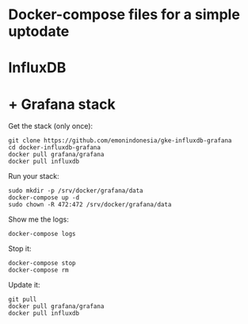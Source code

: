 # Docker-compose files for a simple uptodate
# InfluxDB
# + Grafana stack

Get the stack (only once):

```
git clone https://github.com/emonindonesia/gke-influxdb-grafana
cd docker-influxdb-grafana
docker pull grafana/grafana
docker pull influxdb

```

Run your stack:

```
sudo mkdir -p /srv/docker/grafana/data
docker-compose up -d
sudo chown -R 472:472 /srv/docker/grafana/data

```

Show me the logs:

```
docker-compose logs
```

Stop it:

```
docker-compose stop
docker-compose rm
```

Update it:

```
git pull
docker pull grafana/grafana
docker pull influxdb

```

